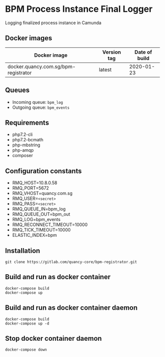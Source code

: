 # BPM Process Instance Final Logger

Logging finalized process instance in Camunda

## Docker images
| Docker image | Version tag | Date of build |
| --- | --- | --- |
| docker.quancy.com.sg/bpm-registrator | latest | 2020-01-23 |

## Queues
- Incoming queue: `bpm_log`
- Outgoing queue: `bpm_events`

## Requirements
- php7.2-cli
- php7.2-bcmath
- php-mbstring
- php-amqp
- composer

## Configuration constants
- RMQ_HOST=10.8.0.58
- RMQ_PORT=5672
- RMQ_VHOST=quancy.com.sg
- RMQ_USER=`<secret>`
- RMQ_PASS=`<secret>`
- RMQ_QUEUE_IN=bpm_log
- RMQ_QUEUE_OUT=bpm_out
- RMQ_LOG=bpm_events
- RMQ_RECONNECT_TIMEOUT=10000
- RMQ_TICK_TIMEOUT=10000
- ELASTIC_INDEX=bpm

## Installation
```
git clone https://gitlab.com/quancy-core/bpm-registrator.git
```

## Build and run as docker container
```
docker-compose build
docker-compose up
```

## Build and run as docker container daemon
```
docker-compose build
docker-compose up -d
```

## Stop docker container daemon
```
docker-compose down
```